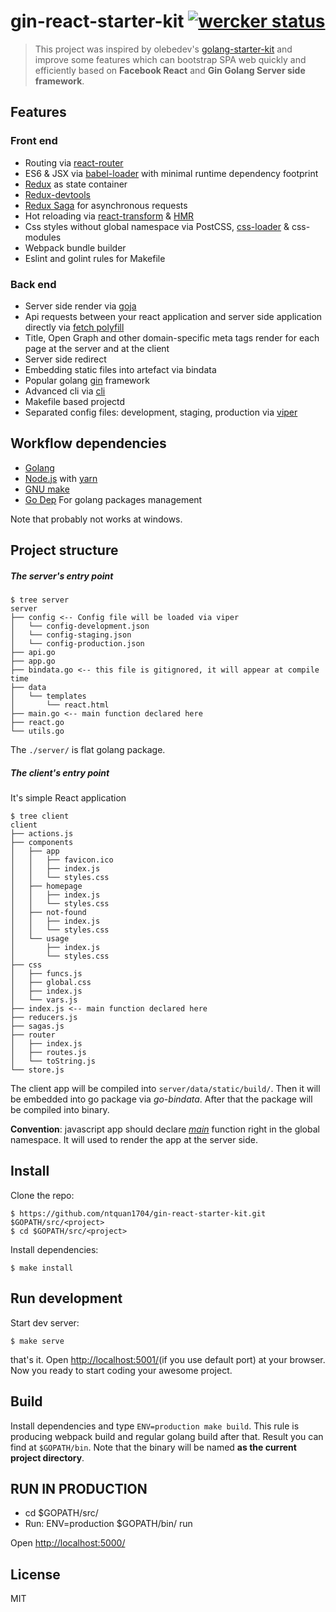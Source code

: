 # gin-react-starter-kit [![wercker status](https://app.wercker.com/status/9a89452d2dffe93d18383013e85c8566/s/master "wercker status")](https://app.wercker.com/project/byKey/9a89452d2dffe93d18383013e85c8566)

> This project was inspired by olebedev's [golang-starter-kit](https://github.com/olebedev/go-starter-kit) and improve some features which can bootstrap SPA web quickly and efficiently based on **Facebook React** and **Gin Golang Server side framework**.

## Features
### Front end
* Routing via [react-router](https://github.com/reactjs/react-router)
* ES6 & JSX via [babel-loader](https://github.com/babel/babel-loader) with minimal runtime dependency footprint
* [Redux](https://rackt.org/redux/) as state container
* [Redux-devtools](https://github.com/gaearon/redux-devtools)
* [Redux Saga](https://github.com/redux-saga) for asynchronous requests
* Hot reloading via [react-transform](https://github.com/gaearon/babel-plugin-react-transform) & [HMR](http://webpack.github.io/docs/hot-module-replacement.html)
* Css styles without global namespace via PostCSS, [css-loader](https://github.com/webpack/css-loader) & css-modules
* Webpack bundle builder
* Eslint and golint rules for Makefile

### Back end
* Server side render via [goja](https://github.com/dop251/goja)
* Api requests between your react application and server side application directly  via [fetch polyfill](https://github.com/olebedev/gojax/tree/master/fetch)
* Title, Open Graph and other domain-specific meta tags render for each page at the server and at the client
* Server side redirect
* Embedding static files into artefact via bindata
* Popular golang [gin](https://github.com/gin-gonic/gin) framework
* Advanced cli via [cli](https://github.com/codegangsta/cli)
* Makefile based projectd
* Separated config files: development, staging, production via [viper](https://github.com/spf13/viper)


## Workflow dependencies

* [Golang](https://golang.org/)
* [Node.js](https://nodejs.org/) with [yarn](https://yarnpkg.com)
* [GNU make](https://www.gnu.org/software/make/)
* [Go Dep](https://github.com/golang/dep) For golang packages management

Note that probably not works at windows.

## Project structure

##### The server's entry point
```
$ tree server
server
├── config <-- Config file will be loaded via viper
│   └── config-development.json
│   └── config-staging.json
│   └── config-production.json
├── api.go
├── app.go
├── bindata.go <-- this file is gitignored, it will appear at compile time
├── data
│   └── templates
│       └── react.html
├── main.go <-- main function declared here
├── react.go
└── utils.go
```

The `./server/` is flat golang package.

##### The client's entry point

It's simple React application

```
$ tree client
client
├── actions.js
├── components
│   ├── app
│   │   ├── favicon.ico
│   │   ├── index.js
│   │   └── styles.css
│   ├── homepage
│   │   ├── index.js
│   │   └── styles.css
│   ├── not-found
│   │   ├── index.js
│   │   └── styles.css
│   └── usage
│       ├── index.js
│       └── styles.css
├── css
│   ├── funcs.js
│   ├── global.css
│   ├── index.js
│   └── vars.js
├── index.js <-- main function declared here
├── reducers.js
├── sagas.js
├── router
│   ├── index.js
│   ├── routes.js
│   └── toString.js
└── store.js
```

The client app will be compiled into `server/data/static/build/`.  Then it will be embedded into go package via _go-bindata_. After that the package will be compiled into binary.

**Convention**: javascript app should declare [_main_](https://github.com/olebedev/go-starter-kit/blob/master/client/index.js#L4) function right in the global namespace. It will used to render the app at the server side.

## Install

Clone the repo:

```
$ https://github.com/ntquan1704/gin-react-starter-kit.git $GOPATH/src/<project>
$ cd $GOPATH/src/<project>
```

Install dependencies:

```
$ make install
```

## Run development

Start dev server:

```
$ make serve
```

that's it. Open [http://localhost:5001/](http://localhost:5001/)(if you use default port) at your browser. Now you ready to start coding your awesome project.

## Build

Install dependencies and type `ENV=production make build`. This rule is producing webpack build and regular golang build after that. Result you can find at `$GOPATH/bin`. Note that the binary will be named **as the current project directory**.

## RUN IN PRODUCTION
- cd $GOPATH/src/<project>
- Run: ENV=production $GOPATH/bin/<project> run

Open [http://localhost:5000/](http://localhost:5000/) 

## License
MIT

